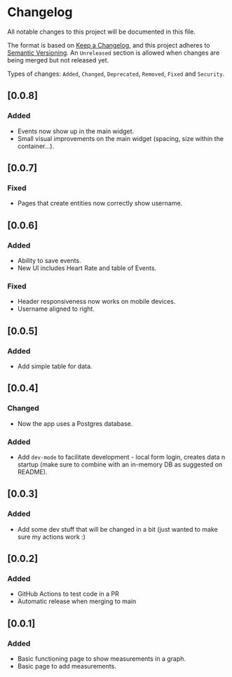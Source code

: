 # Changelog
All notable changes to this project will be documented in this file.

The format is based on [Keep a Changelog](https://keepachangelog.com/en/1.0.0/), and this project adheres to [Semantic Versioning](https://semver.org/spec/v2.0.0.html). An `Unreleased` section is allowed when changes are being merged but not released yet.

Types of changes: `Added`, `Changed`, `Deprecated`, `Removed`, `Fixed` and `Security`.

[//]: # (The latest version must start on line 9. The GitHub Actions of this repo rely on it. You ca use UNRELEASED as the version if you don't want to release.)
## [0.0.8]
### Added
- Events now show up in the main widget.
- Small visual improvements on the main widget (spacing, size within the container...).

## [0.0.7]
### Fixed
- Pages that create entities now correctly show username.

## [0.0.6]
### Added
- Ability to save events.
- New UI includes Heart Rate and table of Events.
### Fixed
- Header responsiveness now works on mobile devices.
- Username aligned to right.

## [0.0.5]
### Added
- Add simple table for data.

## [0.0.4]
### Changed
- Now the app uses a Postgres database.
### Added
- Add `dev-mode` to facilitate development - local form login, creates data n startup (make sure to combine with an in-memory DB as suggested on README).

## [0.0.3]
### Added
- Add some dev stuff that will be changed in a bit (just wanted to make sure my actions work :)

## [0.0.2]
### Added
- GitHub Actions to test code in a PR
- Automatic release when merging to main

## [0.0.1]
### Added
- Basic functioning page to show measurements in a graph.
- Basic page to add measurements.
